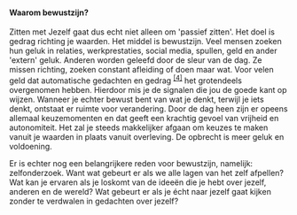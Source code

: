 #### Waarom bewustzijn?

Zitten met Jezelf gaat dus echt niet alleen om 'passief zitten'. Het doel is gedrag richting je waarden. Het middel is bewustzijn. Veel mensen zoeken hun geluk in relaties, werkprestaties, social media, spullen, geld en ander 'extern' geluk. Anderen worden geleefd door de sleur van de dag. Ze missen richting, zoeken constant afleiding of doen maar wat. Voor velen geld dat automatische gedachten en gedrag <sup class="footnote-ref"><a href="#bassie4" id="adriaan4">[4]</a></sup> het grotendeels overgenomen hebben. Hierdoor mis je de signalen die jou de goede kant op wijzen. Wanneer je echter bewust bent van wat je denkt, terwijl je iets denkt, ontstaat er ruimte voor verandering. Door de dag heen zijn er opeens allemaal keuzemomenten en dat geeft een krachtig gevoel van vrijheid en autonomiteit. Het zal je steeds makkelijker afgaan om keuzes te maken vanuit je waarden in plaats vanuit overleving. De opbrecht is meer geluk en voldoening. 

Er is echter nog een belangrijkere reden voor bewustzijn, namelijk: zelfonderzoek. Want wat gebeurt er als we alle lagen van het zelf afpellen? Wat kan je ervaren als je loskomt van de ideeën die je hebt over jezelf, anderen en de wereld? Wat gebeurt er als je écht naar jezelf gaat kijken zonder te verdwalen in gedachten over jezelf?
